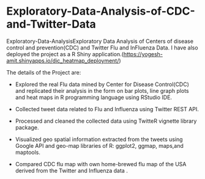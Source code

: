# Exploratory-Data-Analysis-of-CDC-and-Twitter-Data
Exploratory-Data-AnalysisExploratory Data Analysis of Centers of disease control and prevention(CDC) and Twitter Flu and InFluenza Data.
I have also deployed the project as a R Shiny application.(https://yogesh-amit.shinyapps.io/dic_heatmap_deployment/)

The details of the Project are:

* Explored the real Flu data mined by Center for Disease Control(CDC) and replicated their analysis in the form on bar plots, line graph plots and heat maps in R programming language using RStudio IDE.

* Collected tweet data related to Flu and Influenza using Twitter REST API.

* Processed and cleaned the collected data using TwitteR vignette library package.

* Visualized geo spatial information extracted from the tweets using Google API and geo-map libraries of R: ggplot2, ggmap, maps,and maptools.

* Compared CDC flu map with own home-brewed flu map of the USA derived from the Twitter and Influenza data .
